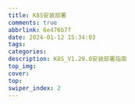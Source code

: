 ```yaml
---
title: K8S安装部署
comments: true
abbrlink: 6e476b7f
date: 2024-01-12 15:34:03
tags:
categories:
description: K8S_V1.29.0安装部署指南
top_img: 
cover: 
top: 
swiper_index: 2
---
```

